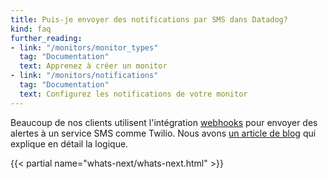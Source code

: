 ```yaml
---
title: Puis-je envoyer des notifications par SMS dans Datadog?
kind: faq
further_reading:
- link: "/monitors/monitor_types"
  tag: "Documentation"
  text: Apprenez à créer un monitor
- link: "/monitors/notifications"
  tag: "Documentation"
  text: Configurez les notifications de votre monitor
---
```


Beaucoup de nos clients utilisent l'intégration [webhooks](/integrations/webhooks) pour envoyer des alertes à un service SMS comme Twilio.
Nous avons [un article de blog](https://www.datadoghq.com/blog/send-alerts-sms-customizable-webhooks-twilio) qui explique en détail la logique.

{{< partial name="whats-next/whats-next.html" >}}
